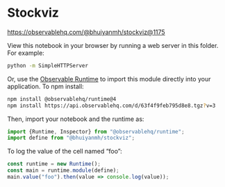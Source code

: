 # Stockviz

https://observablehq.com/@bhuiyanmh/stockviz@1175

View this notebook in your browser by running a web server in this folder. For
example:

~~~sh
python -m SimpleHTTPServer
~~~

Or, use the [Observable Runtime](https://github.com/observablehq/runtime) to
import this module directly into your application. To npm install:

~~~sh
npm install @observablehq/runtime@4
npm install https://api.observablehq.com/d/63f4f9feb795d8e8.tgz?v=3
~~~

Then, import your notebook and the runtime as:

~~~js
import {Runtime, Inspector} from "@observablehq/runtime";
import define from "@bhuiyanmh/stockviz";
~~~

To log the value of the cell named “foo”:

~~~js
const runtime = new Runtime();
const main = runtime.module(define);
main.value("foo").then(value => console.log(value));
~~~
